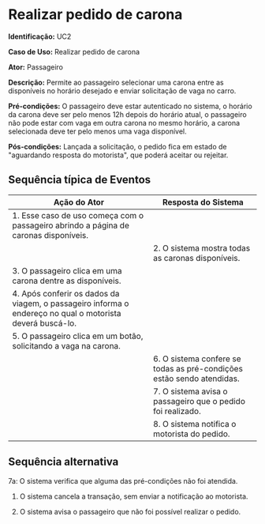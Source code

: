 # Realizar pedido de carona

**Identificação:** UC2

**Caso de Uso:** Realizar pedido de carona

**Ator:** Passageiro

**Descrição:** Permite ao passageiro selecionar uma carona entre as disponíveis no horário desejado e enviar solicitação de vaga no carro. 

**Pré-condições:** O passageiro deve estar autenticado no sistema, o horário da carona deve ser pelo menos 12h depois do horário atual, o passageiro não pode estar com vaga em outra carona no mesmo horário, a carona selecionada deve ter pelo menos uma vaga disponível.

**Pós-condições:** Lançada a solicitação, o pedido fica em estado de "aguardando resposta do motorista", que poderá aceitar ou rejeitar.

## Sequência típica de Eventos 

| Ação do Ator                                    | Resposta do Sistema                                |
|-------------------------------------------------|----------------------------------------------------|
| 1. Esse caso de uso começa com o passageiro abrindo a página de caronas disponíveis. |                                      |
|                                                | 2. O sistema mostra todas as caronas disponíveis.                            |
| 3. O passageiro clica em uma carona dentre as disponíveis. |                                      |
| 4. Após conferir os dados da viagem, o passageiro informa o endereço no qual o motorista deverá buscá-lo. |                                                                                                      |
| 5. O passageiro clica em um botão, solicitando a vaga na carona.
|                                                | 6. O sistema confere se todas as pré-condições estão sendo atendidas.                            |
|                                              | 7. O sistema avisa o passageiro que o pedido foi realizado.               |
|                                              | 8. O sistema notifica o motorista do pedido.               |


## Sequência alternativa

7a: O sistema verifica que alguma das pré-condições não foi atendida. 

1. O sistema cancela a transação, sem enviar a notificação ao motorista.

2. O sistema avisa o passageiro que não foi possível realizar o pedido.
